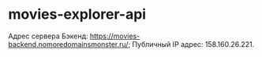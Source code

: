 # movies-explorer-api
Адрес сервера
Бэкенд: https://movies-backend.nomoredomainsmonster.ru/;
Публичный IP адрес: 158.160.26.221.
